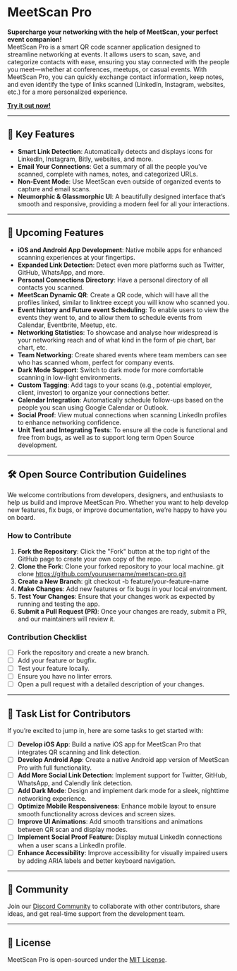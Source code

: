 # MeetScan Pro

**Supercharge your networking with the help of MeetScan, your perfect event companion!**  
MeetScan Pro is a smart QR code scanner application designed to streamline networking at events. It allows users to scan, save, and categorize contacts with ease, ensuring you stay connected with the people you meet—whether at conferences, meetups, or casual events. With MeetScan Pro, you can quickly exchange contact information, keep notes, and even identify the type of links scanned (LinkedIn, Instagram, websites, etc.) for a more personalized experience.

[**Try it out now!**](https://meetscan.pro)

---

## 🌟 Key Features

- **Smart Link Detection**: Automatically detects and displays icons for LinkedIn, Instagram, Bitly, websites, and more.
- **Email Your Connections**: Get a summary of all the people you’ve scanned, complete with names, notes, and categorized URLs.
- **Non-Event Mode**: Use MeetScan even outside of organized events to capture and email scans.
- **Neumorphic & Glassmorphic UI**: A beautifully designed interface that’s smooth and responsive, providing a modern feel for all your interactions.

---

## 🚀 Upcoming Features

- **iOS and Android App Development**: Native mobile apps for enhanced scanning experiences at your fingertips.
- **Expanded Link Detection**: Detect even more platforms such as Twitter, GitHub, WhatsApp, and more.
- **Personal Connections Directory**: Have a personal directory of all contacts you scanned.
- **MeetScan Dynamic QR**: Create a QR code, which will have all the profiles linked, similar to linktree except you will know who scanned you.
- **Event history and Future event Scheduling**: To enable users to view the events they went to, and to allow them to schedule events from Calendar, Eventbrite, Meetup, etc.
- **Networking Statistics**: To showcase and analyse how widespread is your networking reach and of what kind in the form of pie chart, bar chart, etc.
- **Team Networking**: Create shared events where team members can see who has scanned whom, perfect for company events.
- **Dark Mode Support**: Switch to dark mode for more comfortable scanning in low-light environments.
- **Custom Tagging**: Add tags to your scans (e.g., potential employer, client, investor) to organize your connections better.
- **Calendar Integration**: Automatically schedule follow-ups based on the people you scan using Google Calendar or Outlook.
- **Social Proof**: View mutual connections when scanning LinkedIn profiles to enhance networking confidence.
- **Unit Test and Integrating Tests**: To ensure all the code is functional and free from bugs, as well as to support long term Open Source development.

---

## 🛠 Open Source Contribution Guidelines

We welcome contributions from developers, designers, and enthusiasts to help us build and improve MeetScan Pro. Whether you want to help develop new features, fix bugs, or improve documentation, we’re happy to have you on board.

### How to Contribute

1. **Fork the Repository**: Click the "Fork" button at the top right of the GitHub page to create your own copy of the repo.
2. **Clone the Fork**: Clone your forked repository to your local machine.
        git clone https://github.com/yourusername/meetscan-pro.git
3. **Create a New Branch**: 
        git checkout -b feature/your-feature-name
4. **Make Changes**: Add new features or fix bugs in your local environment.
5. **Test Your Changes**: Ensure that your changes work as expected by running and testing the app.
6. **Submit a Pull Request (PR)**: Once your changes are ready, submit a PR, and our maintainers will review it.

### Contribution Checklist

- [ ] Fork the repository and create a new branch.
- [ ] Add your feature or bugfix.
- [ ] Test your feature locally.
- [ ] Ensure you have no linter errors.
- [ ] Open a pull request with a detailed description of your changes.

---

## 📝 Task List for Contributors

If you’re excited to jump in, here are some tasks to get started with:

- [ ] **Develop iOS App**: Build a native iOS app for MeetScan Pro that integrates QR scanning and link detection.
- [ ] **Develop Android App**: Create a native Android app version of MeetScan Pro with full functionality.
- [ ] **Add More Social Link Detection**: Implement support for Twitter, GitHub, WhatsApp, and Calendly link detection.
- [ ] **Add Dark Mode**: Design and implement dark mode for a sleek, nighttime networking experience.
- [ ] **Optimize Mobile Responsiveness**: Enhance mobile layout to ensure smooth functionality across devices and screen sizes.
- [ ] **Improve UI Animations**: Add smooth transitions and animations between QR scan and display modes.
- [ ] **Implement Social Proof Feature**: Display mutual LinkedIn connections when a user scans a LinkedIn profile.
- [ ] **Enhance Accessibility**: Improve accessibility for visually impaired users by adding ARIA labels and better keyboard navigation.

---

## 💬 Community

Join our [Discord Community](https://discord.gg/rvZSbMQJ4y) to collaborate with other contributors, share ideas, and get real-time support from the development team.

---

## 📜 License

MeetScan Pro is open-sourced under the [MIT License](LICENSE).
